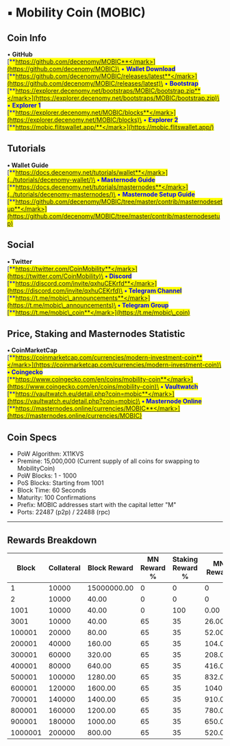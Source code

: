 # ▪ Mobility Coin (MOBIC)

## Coin Info

• **GitHub**\
[<mark style="color:blue;">**https://github.com/decenomy/MOBIC**</mark>](https://github.com/decenomy/MOBIC)\
• **Wallet Download**\
[<mark style="color:blue;">**https://github.com/decenomy/MOBIC/releases/latest**</mark>](https://github.com/decenomy/MOBIC/releases/latest)\
• **Bootstrap**\
[<mark style="color:blue;">**https://explorer.decenomy.net/bootstraps/MOBIC/bootstrap.zip**</mark>](https://explorer.decenomy.net/bootstraps/MOBIC/bootstrap.zip)\
• **Explorer 1** \
[<mark style="color:blue;">**https://explorer.decenomy.net/MOBIC/blocks**</mark>](https://explorer.decenomy.net/MOBIC/blocks)\
• **Explorer 2**\
[<mark style="color:blue;">**https://mobic.flitswallet.app/**</mark>](https://mobic.flitswallet.app/)

## Tutorials

**• Wallet Guide**\
[<mark style="color:blue;">**https://docs.decenomy.net/tutorials/wallet**</mark>](../tutorials/decenomy-wallet/)\
**• Masternode Guide**\
[<mark style="color:blue;">**https://docs.decenomy.net/tutorials/masternodes**</mark>](../tutorials/decenomy-masternodes/)\
• **Masternode Setup Guide**\
[<mark style="color:blue;">**https://github.com/decenomy/MOBIC/tree/master/contrib/masternodesetup**</mark>](https://github.com/decenomy/MOBIC/tree/master/contrib/masternodesetup)

## Social

**• Twitter**\
[<mark style="color:blue;">**https://twitter.com/CoinMobility**</mark>](https://twitter.com/CoinMobility)\
**• Discord**\
[<mark style="color:blue;">**https://discord.com/invite/qxhuCEKrfd**</mark>](https://discord.com/invite/qxhuCEKrfd)\
**• Telegram Channel**\
[<mark style="color:blue;">**https://t.me/mobic\_announcements**</mark>](https://t.me/mobic\_announcements)\
**• Telegram Group**\
[<mark style="color:blue;">**https://t.me/mobic\_coin**</mark>](https://t.me/mobic\_coin)

## Price, Staking and Masternodes Statistic

**• CoinMarketCap**\
[<mark style="color:blue;">**https://coinmarketcap.com/currencies/modern-investment-coin**</mark>](https://coinmarketcap.com/currencies/modern-investment-coin)\
**• Coingecko**\
[<mark style="color:blue;">**https://www.coingecko.com/en/coins/mobility-coin**</mark>](https://www.coingecko.com/en/coins/mobility-coin)\
**• Vaultwatch**\
[<mark style="color:blue;">**https://vaultwatch.eu/detail.php?coin=mobic**</mark>](https://vaultwatch.eu/detail.php?coin=mobic)\
**• Masternode Online**\
[<mark style="color:blue;">**https://masternodes.online/currencies/MOBIC**</mark>](https://masternodes.online/currencies/MOBIC)

## Coin Specs

* PoW Algorithm: X11KVS
* Premine: 15,000,000 (Current supply of all coins for swapping to MobilityCoin)
* PoW Blocks: 1 - 1000
* PoS Blocks: Starting from 1001
* Block Time: 60 Seconds
* Maturity: 100 Confirmations
* Prefix: MOBIC addresses start with the capital letter "M"
* Ports: 22487 (p2p) / 22488 (rpc)



***

## Rewards Breakdown

| Block   | Collateral | Block Reward | MN Reward % | Staking Reward % | MN Reward | Staker Reward |
| ------- | ---------- | ------------ | ----------- | ---------------- | --------- | ------------- |
| 1       | 10000      | 15000000.00  | 0           | 0                | 0         | 0             |
| 2       | 10000      | 40.00        | 0           | 0                | 0         | 0             |
| 1001    | 10000      | 40.00        | 0           | 100              | 0.00      | 40.00         |
| 3001    | 10000      | 40.00        | 65          | 35               | 26.00     | 14.00         |
| 100001  | 20000      | 80.00        | 65          | 35               | 52.00     | 28.00         |
| 200001  | 40000      | 160.00       | 65          | 35               | 104.00    | 56.00         |
| 300001  | 60000      | 320.00       | 65          | 35               | 208.00    | 112.00        |
| 400001  | 80000      | 640.00       | 65          | 35               | 416.00    | 224.00        |
| 500001  | 100000     | 1280.00      | 65          | 35               | 832.00    | 448.00        |
| 600001  | 120000     | 1600.00      | 65          | 35               | 1040.00   | 560.00        |
| 700001  | 140000     | 1400.00      | 65          | 35               | 910.00    | 490.00        |
| 800001  | 160000     | 1200.00      | 65          | 35               | 780.00    | 420.00        |
| 900001  | 180000     | 1000.00      | 65          | 35               | 650.00    | 350.00        |
| 1000001 | 200000     | 800.00       | 65          | 35               | 520.00    | 280.00        |
